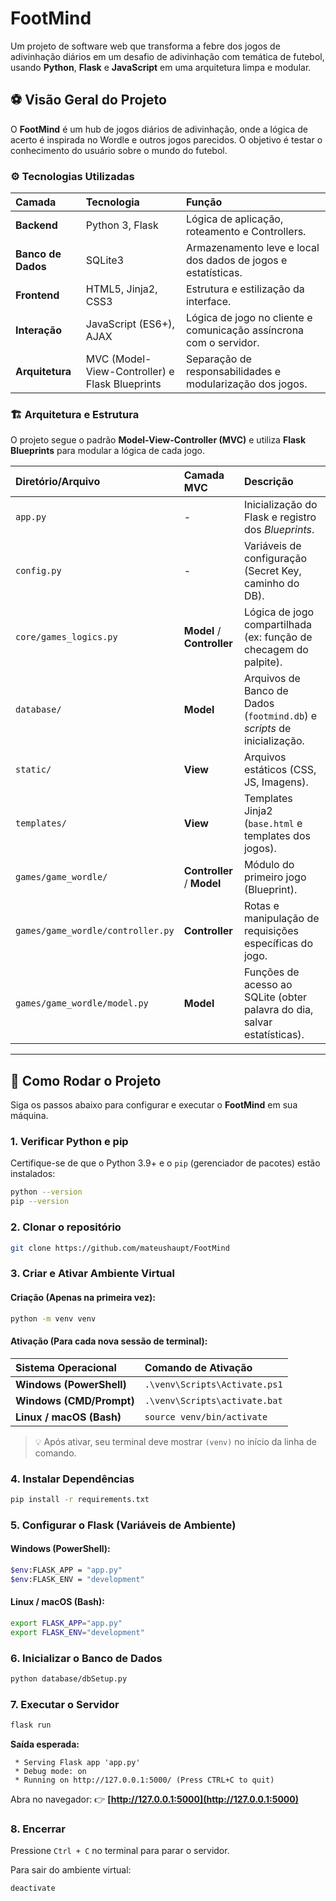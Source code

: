 # FootMind

Um projeto de software web que transforma a febre dos jogos de adivinhação diários em um desafio de adivinhação com temática de futebol, usando **Python**, **Flask** e **JavaScript** em uma arquitetura limpa e modular.

## ⚽ Visão Geral do Projeto

O **FootMind** é um hub de jogos diários de adivinhação, onde a lógica de acerto é inspirada no Wordle e outros jogos parecidos. O objetivo é testar o conhecimento do usuário sobre o mundo do futebol.

### ⚙️ Tecnologias Utilizadas

| Camada | Tecnologia | Função |
| :--- | :--- | :--- |
| **Backend** | Python 3, Flask | Lógica de aplicação, roteamento e Controllers. |
| **Banco de Dados** | SQLite3 | Armazenamento leve e local dos dados de jogos e estatísticas. |
| **Frontend** | HTML5, Jinja2, CSS3 | Estrutura e estilização da interface. |
| **Interação** | JavaScript (ES6+), AJAX | Lógica de jogo no cliente e comunicação assíncrona com o servidor. |
| **Arquitetura** | MVC (Model-View-Controller) e Flask Blueprints | Separação de responsabilidades e modularização dos jogos. |

### 🏗️ Arquitetura e Estrutura

O projeto segue o padrão **Model-View-Controller (MVC)** e utiliza **Flask Blueprints** para modular a lógica de cada jogo.

| Diretório/Arquivo | Camada MVC | Descrição |
| :--- | :--- | :--- |
| `app.py` | - | Inicialização do Flask e registro dos *Blueprints*. |
| `config.py` | - | Variáveis de configuração (Secret Key, caminho do DB). |
| `core/games_logics.py` | **Model** / **Controller** | Lógica de jogo compartilhada (ex: função de checagem do palpite). |
| `database/` | **Model** | Arquivos de Banco de Dados (`footmind.db`) e *scripts* de inicialização. |
| `static/` | **View** | Arquivos estáticos (CSS, JS, Imagens). |
| `templates/` | **View** | Templates Jinja2 (`base.html` e templates dos jogos). |
| `games/game_wordle/` | **Controller** / **Model** | Módulo do primeiro jogo (Blueprint). |
| `games/game_wordle/controller.py` | **Controller** | Rotas e manipulação de requisições específicas do jogo. |
| `games/game_wordle/model.py` | **Model** | Funções de acesso ao SQLite (obter palavra do dia, salvar estatísticas). |

-----

## 🚀 Como Rodar o Projeto

Siga os passos abaixo para configurar e executar o **FootMind** em sua máquina.

### 1\. Verificar Python e pip

Certifique-se de que o Python 3.9+ e o `pip` (gerenciador de pacotes) estão instalados:

```bash
python --version
pip --version
```

### 2\. Clonar o repositório

```bash
git clone https://github.com/mateushaupt/FootMind
```

### 3\. Criar e Ativar Ambiente Virtual

#### **Criação (Apenas na primeira vez):**

```bash
python -m venv venv
```

#### **Ativação (Para cada nova sessão de terminal):**

| Sistema Operacional | Comando de Ativação |
| :--- | :--- |
| **Windows (PowerShell)** | `.\venv\Scripts\Activate.ps1` |
| **Windows (CMD/Prompt)** | `.\venv\Scripts\activate.bat` |
| **Linux / macOS (Bash)** | `source venv/bin/activate` |

> 💡 Após ativar, seu terminal deve mostrar `(venv)` no início da linha de comando.

### 4\. Instalar Dependências

```bash
pip install -r requirements.txt
```

### 5\. Configurar o Flask (Variáveis de Ambiente)

#### **Windows (PowerShell):**

```bash
$env:FLASK_APP = "app.py"
$env:FLASK_ENV = "development"
```

#### **Linux / macOS (Bash):**

```bash
export FLASK_APP="app.py"
export FLASK_ENV="development"
```

### 6\. Inicializar o Banco de Dados

```bash
python database/dbSetup.py
```

### 7\. Executar o Servidor

```bash
flask run
```

**Saída esperada:**

```
 * Serving Flask app 'app.py'
 * Debug mode: on
 * Running on http://127.0.0.1:5000/ (Press CTRL+C to quit)
```

Abra no navegador: 👉 **[http://127.0.0.1:5000](http://127.0.0.1:5000)**

### 8\. Encerrar

Pressione `Ctrl + C` no terminal para parar o servidor.

Para sair do ambiente virtual:

```bash
deactivate
```
